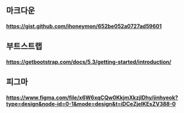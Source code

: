 ## 마크다운
#### <https://gist.github.com/ihoneymon/652be052a0727ad59601>

## 부트스트랩
#### <https://getbootstrap.com/docs/5.3/getting-started/introduction/>

## 피그마
#### <https://www.figma.com/file/x6W6xqCQw0KkjmXkzjIDhy/jinhyeok?type=design&node-id=0-1&mode=design&t=iDCeZjeIKEsZV388-0>
